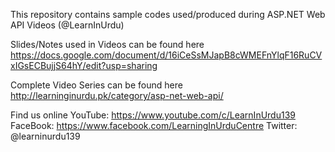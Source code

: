 This repository contains sample codes used/produced during ASP.NET Web API Videos (@LearnInUrdu)

Slides/Notes used in Videos can be found here https://docs.google.com/document/d/16iCeSsMJapB8cWMEFnYlqF16RuCVxIGsECBujjS64hY/edit?usp=sharing

Complete Video Series can be found here http://learninginurdu.pk/category/asp-net-web-api/

Find us online YouTube: https://www.youtube.com/c/LearnInUrdu139 FaceBook: https://www.facebook.com/LearningInUrduCentre Twitter: @learninurdu139
